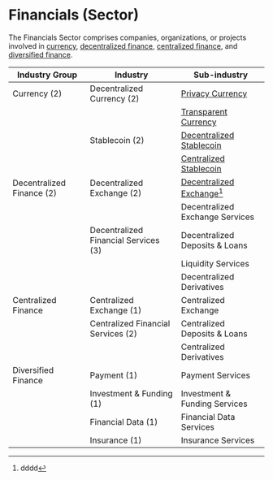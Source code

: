 # Financials (Sector)

The Financials Sector comprises companies, organizations, or projects involved in [currency](financials-sector-4/currency-industry-group-2/), [decentralized finance](financials-sector-4/decentralized-finance-industry-group-2/), [centralized finance](financials-sector/centralized-finance-industry-group/), and [diversified finance](financials-sector/diversified-finance-industry-group.md).

| Industry Group            | Industry                             | Sub-industry                                                                                                     |
| ------------------------- | ------------------------------------ | ---------------------------------------------------------------------------------------------------------------- |
| Currency (2)              | Decentralized Currency (2)           | [Privacy Currency](financials-sector-4/currency-industry-group-2/#privacy-currency-sub-industry)                 |
|                           |                                      | [Transparent Currency](financials-sector-4/currency-industry-group-2/#transparent-currency-sub-industry)         |
|                           | Stablecoin (2)                       | [Decentralized Stablecoin](financials-sector-4/currency-industry-group-2/#decentralized-stablecoin-sub-industry) |
|                           |                                      | [Centralized Stablecoin](financials-sector-4/currency-industry-group-2/#centralized-stablecoin-sub-industry)     |
| Decentralized Finance (2) | Decentralized Exchange (2)           | [Decentralized Exchange](#user-content-fn-1)[^1]                                                                 |
|                           |                                      | Decentralized Exchange Services                                                                                  |
|                           | Decentralized Financial Services (3) | Decentralized Deposits & Loans                                                                                   |
|                           |                                      | Liquidity Services                                                                                               |
|                           |                                      | Decentralized Derivatives                                                                                        |
| Centralized Finance       | Centralized Exchange (1)             | Centralized Exchange                                                                                             |
|                           | Centralized Financial Services (2)   | Centralized Deposits & Loans                                                                                     |
|                           |                                      | Centralized Derivatives                                                                                          |
| Diversified Finance       | Payment (1)                          | Payment Services                                                                                                 |
|                           | Investment & Funding (1)             | Investment & Funding Services                                                                                    |
|                           | Financial Data (1)                   | Financial Data Services                                                                                          |
|                           | Insurance (1)                        | Insurance Services                                                                                               |

[^1]: dddd

